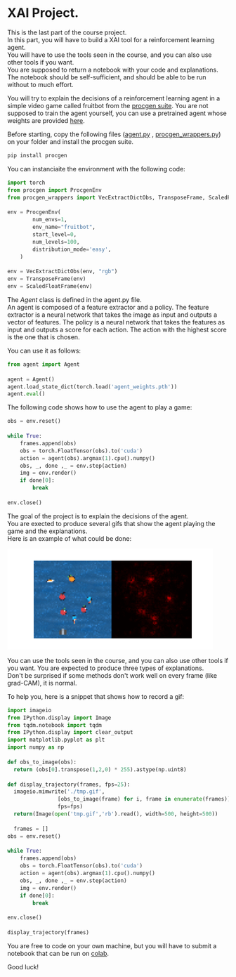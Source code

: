 # XAI Project.

This is the last part of the course project.  
In this part, you will have to build a XAI tool for a reinforcement learning agent.  
You will have to use the tools seen in the course, and you can also use other tools if you want.  
You are supposed to return a notebook with your code and explanations. The notebook should be self-sufficient, and should be able to be run without to much effort.

You will try to explain the decisions of a reinforcement learning agent in a simple video game called fruitbot from the [procgen suite](https://openai.com/blog/procgen-benchmark/).
You are not supposed to train the agent yourself, you can use a pretrained agent whose weights are provided [here](https://drive.google.com/file/d/1FnLCCYnvhuT5FBpzH3vjeesztZGhtgSx/view?usp=drive_link).  

Before starting, copy the following files ([agent.py](https://github.com/DavidBert/AIF2024/raw/main/xai/project/agent.py) , [procgen_wrappers.py](https://github.com/DavidBert/AIF2024/raw/main/xai/project/procgen_wrappers.py)) on your folder and install the procgen suite.
    
```bash
pip install procgen
```

You can instanciaite the environment with the following code:

```python
import torch
from procgen import ProcgenEnv
from procgen_wrappers import VecExtractDictObs, TransposeFrame, ScaledFloatFrame

env = ProcgenEnv(
        num_envs=1,
        env_name="fruitbot",
        start_level=0,
        num_levels=100,
        distribution_mode='easy',
    )

env = VecExtractDictObs(env, "rgb")
env = TransposeFrame(env)
env = ScaledFloatFrame(env)
```

The _Agent_ class is defined in the agent.py file.  
An agent is composed of a feature extractor and a policy. The feature extractor is a neural network that takes the image as input and outputs a vector of features. The policy is a neural network that takes the features as input and outputs a score for each action. The action with the highest score is the one that is chosen.

You can use it as follows:

```python
from agent import Agent

agent = Agent()
agent.load_state_dict(torch.load('agent_weights.pth'))
agent.eval()
```

The following code shows how to use the agent to play a game:

```python
obs = env.reset()

while True:
    frames.append(obs)
    obs = torch.FloatTensor(obs).to('cuda')
    action = agent(obs).argmax(1).cpu().numpy()
    obs, _, done ,_ = env.step(action)
    img = env.render()
    if done[0]:
        break

env.close()
```

The goal of the project is to explain the decisions of the agent.  
You are exected to produce several gifs that show the agent playing the game and the explanations.  
Here is an example of what could be done:

![example](example.gif)

You can use the tools seen in the course, and you can also use other tools if you want. You are expected to produce three types of explanations.  
Don't be surprised if some methods don't work well on every frame (like grad-CAM), it is normal.

To help you, here is a snippet that shows how to record a gif:

```python
import imageio
from IPython.display import Image
from tqdm.notebook import tqdm
from IPython.display import clear_output
import matplotlib.pyplot as plt
import numpy as np

def obs_to_image(obs):
  return (obs[0].transpose(1,2,0) * 255).astype(np.uint8)

def display_trajectory(frames, fps=25):
  imageio.mimwrite('./tmp.gif',
                [obs_to_image(frame) for i, frame in enumerate(frames)],
                fps=fps)
  return(Image(open('tmp.gif','rb').read(), width=500, height=500))

  frames = []
obs = env.reset()

while True:
    frames.append(obs)
    obs = torch.FloatTensor(obs).to('cuda')
    action = agent(obs).argmax(1).cpu().numpy()
    obs, _, done ,_ = env.step(action)
    img = env.render()
    if done[0]:
        break

env.close()

display_trajectory(frames)
```

You are free to code on your own machine, but you will have to submit a notebook that can be run on [colab](https://colab.research.google.com/github/DavidBert/AIF2024/blob/main/xai/project/XAI_project.ipynb).

Good luck!
